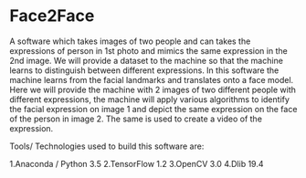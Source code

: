 # Face2Face
A software which takes images of two people and can takes the expressions of person in 1st photo and mimics the same expression in the 2nd image.
We will provide a dataset to the machine so that the machine learns to distinguish between different expressions. 
In this software the machine learns from the facial landmarks and translates onto a face model. 
Here we will provide the machine with 2 images of two different people with different expressions, the machine will apply various 
algorithms to identify the facial expression on image 1 and depict the same expression on the face of the person in image 2. 
The same is used to create a video of the expression.

Tools/ Technologies used to build this software are:

1.Anaconda / Python 3.5
2.TensorFlow 1.2
3.OpenCV 3.0
4.Dlib 19.4
